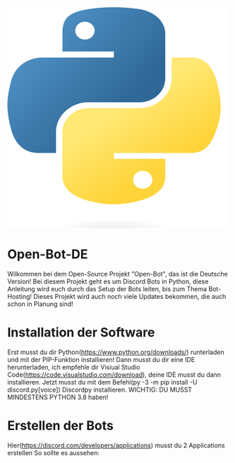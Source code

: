 <img src="https://raw.githubusercontent.com/Technikfreaksyt/Open-Bot-DE/main/OPENBOT/Python-logo-notext.svg.png?token=GHSAT0AAAAAABXU5RI52T3NTX2QSTUNCA5AYYSBDEQ" width="500" height="500">

# Open-Bot-DE
Wilkommen bei dem Open-Source Projekt "Open-Bot", das ist die Deutsche Version!
Bei diesem Projekt geht es um Discord Bots in Python, diese Anleitung wird euch durch das Setup der Bots leiten, bis zum Thema Bot-Hosting!
Dieses Projekt wird auch noch viele Updates bekommen, die auch schon in Planung sind!

# Installation der Software
Erst musst du dir Python(https://www.python.org/downloads/) runterladen und mit der PIP-Funktion installieren!
Dann musst du dir eine IDE herunterladen, ich empfehle dir Visiual Studio Code(https://code.visualstudio.com/download), deine IDE musst du dann 
installieren.
Jetzt musst du mit dem Befehl(py -3 -m pip install -U discord.py[voice]) Discordpy installieren.
WICHTIG: DU MUSST MINDESTENS PYTHON 3.8 haben!

# Erstellen der Bots
Hier(https://discord.com/developers/applications) musst du 2 Applications erstellen
So sollte es aussehen: 





